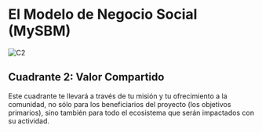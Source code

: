 # El Modelo de Negocio Social (MySBM)

![C2](http://mysbm.org/wp-content/themes/MySBM/medias/presentation_quadrant_valeur-partagee.jpg)
## Cuadrante 2: Valor Compartido

Este cuadrante te llevará a través de tu misión y tu ofrecimiento a la comunidad, no sólo para los beneficiarios del proyecto (los objetivos primarios), sino también para todo el ecosistema que serán impactados con su actividad.
